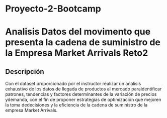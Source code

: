 # Proyecto-2-Bootcamp
<h1>Analisis Datos del movimento que presenta la cadena de suministro de la Empresa Market Arrivals Reto2 </h1>
<h2>Descripción</h2>
<p> Con el dataset proporcionado por el instructor realizar un análisis exhaustivo de los datos de llegada de productos al mercado paraidentificar patrones, tendencias y factores determinantes de la variación de precios ydemanda, con el fin de proponer estrategias de optimización que mejoren la toma dedecisiones y la eficiencia de la cadena de suministro de la empresa Market Arrivals.</p>

